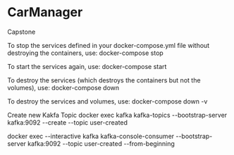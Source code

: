 # CarManager
Capstone


To stop the services defined in your docker-compose.yml file without destroying the containers, use:
docker-compose stop

To start the services again, use:
docker-compose start

To destroy the services (which destroys the containers but not the volumes), use:
docker-compose down

To destroy the services and volumes, use:
docker-compose down -v



Create new Kakfa Topic
docker exec kafka kafka-topics --bootstrap-server kafka:9092 --create --topic user-created

docker exec --interactive kafka kafka-console-consumer --bootstrap-server kafka:9092 --topic user-created --from-beginning


